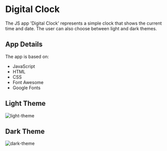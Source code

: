 # Digital Clock

The JS app 'Digital Clock' represents a simple clock that shows the current time and date. The user can also choose between light and dark themes.

## App Details

The app is based on:

- JavaScript
- HTML
- CSS
- Font Awesome
- Google Fonts

## Light Theme

![light-theme](https://user-images.githubusercontent.com/59256039/236467060-d9c4b277-b674-4fa6-8c10-cac1a2217345.png)

## Dark Theme

![dark-theme](https://user-images.githubusercontent.com/59256039/236467792-9c28f8f0-f438-4bc7-8a39-3f79692fee58.png)